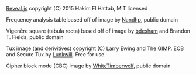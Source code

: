 [Reveal.js](http://lab.hakim.se/reveal-js/) copyright (C) 2015 Hakim El Hattab, MIT licensed

Frequency analysis table based off of image by [Nandhp](https://commons.wikimedia.org/wiki/User:Nandhp), public domain

Vigenère square (tabula recta) based off of image by [bdesham](https://commons.wikimedia.org/wiki/User:Bdesham) and Brandon T. Fields, public domain

Tux image (and derivitives) copyright (C) Larry Ewing and The GIMP. ECB and Secure Tux by [Lunkwill](https://en.wikipedia.org/wiki/User:Lunkwill). Free for use.

Cipher block mode (CBC) image by [WhiteTimberwolf](https://commons.wikimedia.org/wiki/User:WhiteTimberwolf), public domain